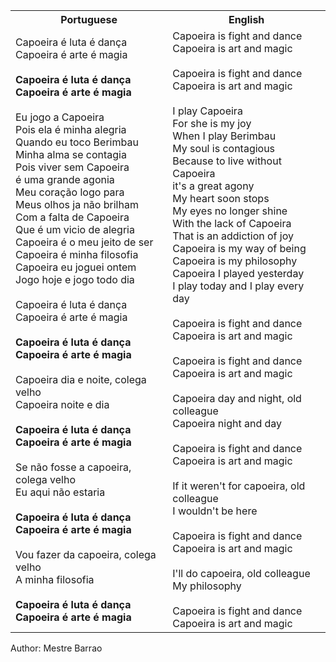 <table class="capoeira-table">
    <tr class="header-row">
        <th>Portuguese</th>
        <th>English</th>
    </tr>
    <tr>
        <td>Capoeira é luta é dança<br>Capoeira é arte é magia<br><br><strong>Capoeira é luta é dança<br>Capoeira é arte é magia</strong><br><br>Eu jogo a Capoeira<br>Pois ela é minha alegria<br>Quando eu toco Berimbau<br>Minha alma se contagia<br>Pois viver sem Capoeira<br>é uma grande agonia<br>Meu coração logo para<br>Meus olhos ja não brilham<br>Com a falta de Capoeira<br>Que é um vicio de alegria<br>Capoeira é o meu jeito de ser<br>Capoeira é minha filosofia<br>Capoeira eu joguei ontem<br>Jogo hoje e jogo todo dia<br><br>Capoeira é luta é dança<br>Capoeira é arte é magia<br><br><strong>Capoeira é luta é dança<br>Capoeira é arte é magia</strong><br><br>Capoeira dia e noite, colega velho<br>Capoeira noite e dia<br><br><strong>Capoeira é luta é dança<br>Capoeira é arte é magia</strong><br><br>Se não fosse a capoeira, colega velho<br>Eu aqui não estaria<br><br><strong>Capoeira é luta é dança<br>Capoeira é arte é magia</strong><br><br>Vou fazer da capoeira, colega velho<br>A minha filosofia<br><br><strong>Capoeira é luta é dança<br>Capoeira é arte é magia</strong></td>
        <td>Capoeira is fight and dance<br>Capoeira is art and magic<br><br>Capoeira is fight and dance<br>Capoeira is art and magic<br><br>I play Capoeira<br>For she is my joy<br>When I play Berimbau<br>My soul is contagious<br>Because to live without Capoeira<br>it's a great agony<br>My heart soon stops<br>My eyes no longer shine<br>With the lack of Capoeira<br>That is an addiction of joy<br>Capoeira is my way of being<br>Capoeira is my philosophy<br>Capoeira I played yesterday<br>I play today and I play every day<br><br>Capoeira is fight and dance<br>Capoeira is art and magic<br><br>Capoeira is fight and dance<br>Capoeira is art and magic<br><br>Capoeira day and night, old colleague<br>Capoeira night and day<br><br>Capoeira is fight and dance<br>Capoeira is art and magic<br><br>If it weren't for capoeira, old colleague<br>I wouldn't be here<br><br>Capoeira is fight and dance<br>Capoeira is art and magic<br><br>I'll do capoeira, old colleague<br>My philosophy<br><br>Capoeira is fight and dance<br>Capoeira is art and magic</td>
    </tr>
</table>

<figcaption>
Author: Mestre Barrao
</figcaption>
